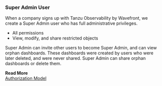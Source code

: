 ### Super Admin User

When a company signs up with Tanzu Observability by Wavefront, we create a Super Admin user who has full administrative privileges.
* All permissions
* View, modify, and share restricted objects

Super Admin can invite other users to become Super Admin, and can view orphan dashboards. These dashboards were created by users who were later deleted, and were never shared. Super Admin can share orphan dashboards or delete them.

**Read More**<br/>
[Authorization Model](https://docs.wavefront.com/authorization.html)
